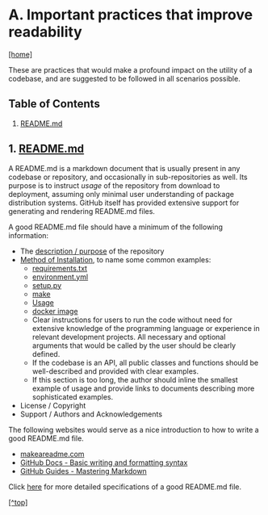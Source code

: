 # A. <a name="top"/>Important practices that improve readability</a>

[[home]](/README.md)

These are practices that would make a profound impact on the utility of a codebase, and are suggested to be followed in 
all scenarios possible.


## Table of Contents
1. [README.md](#readme)  

## <a name="readme"/>1. [README.md](1-README/README.md)</a>

A README.md is a markdown document that is usually present in any codebase or repository, and occasionally in 
sub-repositories as well. Its purpose is to instruct _usage_ of the repository from download to deployment, assuming 
only minimal user understanding of package distribution systems. GitHub itself has provided extensive support for 
generating and rendering README.md files.

A good README.md file should have a minimum of the following information:

- The [description / purpose](1-README/README.md/#description) of the repository
- [Method of Installation](1-README/README.md/#installation), to name some common examples:
    - [requirements.txt](1-README/installation-guide/environment/pip-requirements/README.md)
    - [environment.yml](1-README/installation-guide/environment/conda-environment/README.md)
    - [setup.py](1-README/installation-guide/build-package/setup-py/README.md)
    - [make](1-README/installation-guide/build-package/make/README.md)
    - [Usage](1-README/README.md#usage)
    - [docker image](1-README/installation-guide/docker/README.md)
    - Clear instructions for users to run the code without need for extensive knowledge of the programming language or 
      experience in relevant development projects. All necessary and optional arguments that would be called by the user 
        should be clearly defined. 
    - If the codebase is an API, all public classes and functions should be well-described and provided with clear 
      examples. 
    - If this section is too long, the author should inline the smallest example of usage and provide links to documents 
      describing more sophisticated examples.
- License / Copyright
- Support / Authors and Acknowledgements

The following websites would serve as a nice introduction to how to write a good README.md file.

- [makeareadme.com](https://www.makeareadme.com/)
- [GitHub Docs - Basic writing and formatting syntax](
  https://docs.github.com/en/github/writing-on-github/getting-started-with-writing-and-formatting-on-github/basic-writing-and-formatting-syntax)
- [GitHub Guides - Mastering Markdown](https://guides.github.com/features/mastering-markdown/)

Click [here](1-README/README.md) for more detailed specifications of a good README.md file.

[[^top]](#top)